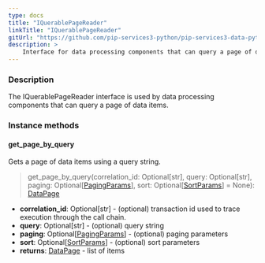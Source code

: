 ```yaml
---
type: docs
title: "IQuerablePageReader"
linkTitle: "IQuerablePageReader"
gitUrl: "https://github.com/pip-services3-python/pip-services3-data-python"
description: >
    Interface for data processing components that can query a page of data items.
---
```


### Description

The IQuerablePageReader interface is used by data processing components that can query a page of data items.

### Instance methods

#### get_page_by_query
Gets a page of data items using a query string.

> get_page_by_query(correlation_id: Optional[str], query: Optional[str], paging: Optional[[PagingParams](../../../commons/data/paging_params)], sort: Optional[[SortParams](../../../commons/data/sort_params)] = None): [DataPage](../../../commons/data/data_page)

- **correlation_id**: Optional[str] - (optional) transaction id used to trace execution through the call chain.
- **query**: Optional[str] - (optional) query string
- **paging**: Optional[[PagingParams](../../../commons/data/paging_params)] - (optional) paging parameters
- **sort**: Optional[[SortParams](../../../commons/data/sort_params)] - (optional) sort parameters
- **returns**: [DataPage](../../../commons/data/data_page) - list of items
